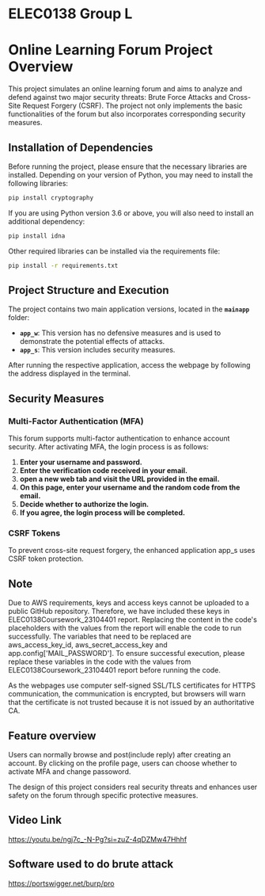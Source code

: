 # ELEC0138 Group L
# Online Learning Forum Project Overview

This project simulates an online learning forum and aims to analyze and defend against two major security threats: Brute Force Attacks and Cross-Site Request Forgery (CSRF). The project not only implements the basic functionalities of the forum but also incorporates corresponding security measures.

## Installation of Dependencies

Before running the project, please ensure that the necessary libraries are installed. Depending on your version of Python, you may need to install the following libraries:

```bash
pip install cryptography
```

If you are using Python version 3.6 or above, you will also need to install an additional dependency:
```bash
pip install idna
```

Other required libraries can be installed via the requirements file:
```bash
pip install -r requirements.txt
```
## Project Structure and Execution
The project contains two main application versions, located in the **`mainapp`** folder:

- **`app_w`**: This version has no defensive measures and is used to demonstrate the potential effects of attacks.
- **`app_s`**: This version includes security measures.

After running the respective application, access the webpage by following the address displayed in the terminal.

## Security Measures
### Multi-Factor Authentication (MFA)
This forum supports multi-factor authentication to enhance account security. After activating MFA, the login process is as follows:
1. **Enter your username and password.**
2. **Enter the verification code received in your email.**
3. **open a new web tab and visit the URL provided in the email.**
4. **On this page, enter your username and the random code from the email.**
5. **Decide whether to authorize the login.**
6. **If you agree, the login process will be completed.**

### CSRF Tokens
To prevent cross-site request forgery, the enhanced application app_s uses CSRF token protection.

## Note
Due to AWS requirements, keys and access keys cannot be uploaded to a public GitHub repository. Therefore, we have included these keys in ELEC0138Coursework_23104401 report. Replacing the content in the code's placeholders with the values from the report will enable the code to run successfully. The variables that need to be replaced are aws_access_key_id, aws_secret_access_key and app.config['MAIL_PASSWORD']. To ensure successful execution, please replace these variables in the code with the values from ELEC0138Coursework_23104401 report before running the code.

As the webpages use computer self-signed SSL/TLS certificates for HTTPS communication, the communication is encrypted, but browsers will warn that the certificate is not trusted because it is not issued by an authoritative CA.

## Feature overview
Users can normally browse and post(include reply) after creating an account. By clicking on the profile page, users can choose whether to activate MFA and change passoword.

The design of this project considers real security threats and enhances user safety on the forum through specific protective measures.

## Video Link
https://youtu.be/ngj7c_-N-Pg?si=zuZ-4qDZMw47Hhhf

## Software used to do brute attack
https://portswigger.net/burp/pro
